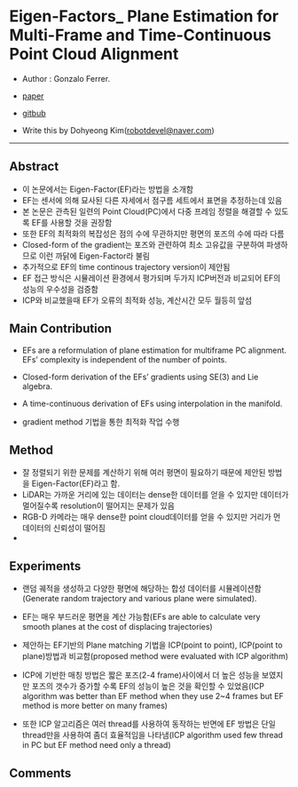 # Eigen-Factors_ Plane Estimation for Multi-Frame and Time-Continuous Point Cloud Alignment


- Author : Gonzalo Ferrer.

- [paper](https://www.researchgate.net/publication/335840674_Eigen-Factors_Plane_Estimation_for_Multi-Frame_and_Time-Continuous_Point_Cloud_Alignment)

- [gitbub](https://gitlab.com/gferrer/eigen-factors-iros2019)

- Write this by Dohyeong Kim(robotdevel@naver.com)
---

## Abstract

- 이 논문에서는 Eigen-Factor(EF)라는 방법을 소개함
- EF는 센서에 의해 묘사된 다른 자세에서 점구름 세트에서 표면을 추정하는데 있음  
- 본 논문은 관측된 일련의 Point Cloud(PC)에서 다중 프레임 정렬을 해결할 수 있도록 EF를 사용할 것을 권장함 
- 또한 EF의 최적화의 복잡성은 점의 수에 무관하지만 평면의 포즈의 수에 따라 다름
- Closed-form of the gradient는 포즈와 관련하여 최소 고유값을 구분하여 파생하므로 이런 까닭에 Eigen-Factor라 불림
- 추가적으로 EF의 time continous trajectory version이 제안됨
- EF 접근 방식은 시뮬레이션 환경에서 평가되며 두가지 ICP버전과 비교되어 EF의 성능의 우수성을 검증함
- ICP와 비교했을때 EF가 오류의 최적화 성능, 계산시간 모두 월등히 앞섬


## Main Contribution

- EFs are a reformulation of plane estimation for multiframe PC alignment. EFs’ complexity is independent of the number of points. 
- Closed-form derivation of the EFs’ gradients using SE(3) and Lie algebra. 
- A time-continuous derivation of EFs using interpolation in the manifold.

- gradient method 기법을 통한 최적화 작업 수행


## Method

- 잘 정렬되기 위한 문제를 계산하기 위해 여러 평면이 필요하기 때문에 제안된 방법을 Eigen-Factor(EF)라고 함.
- LiDAR는 가까운 거리에 있는 데이터는 dense한 데이터를 얻을 수 있지만 데이터가 멀어질수록 resolution이 떨어지는 문제가 있음
- RGB-D 카메라는 매우 dense한 point cloud데이터를 얻을 수 있지만 거리가 먼 데이터의 신뢰성이 떨어짐
- 


## Experiments

- 랜덤 궤적을 생성하고 다양한 평면에 해당하는 합성 데이터를 시뮬레이션함(Generate random trajectory and various plane were simulated).
- EF는 매우 부드러운 평면을 계산 가능함(EFs are able to calculate very smooth planes at the cost of displacing trajectories)

- 제안하는 EF기반의 Plane matching 기법을 ICP(point to point), ICP(point to plane)방법과 비교함(proposed method were evaluated with ICP algorithm)
- ICP에 기반한 매칭 방법은 짧은 포즈(2-4 frame)사이에서 더 높은 성능을 보였지만 포즈의 갯수가 증가할 수록 EF의 성능이 높은 것을 확인할 수 있었음(ICP algorithm was better than EF method when they use 2~4 frames but EF method is more better on many frames)
- 또한 ICP 알고리즘은 여러 thread를 사용하여 동작하는 반면에 EF 방법은 단일 thread만을 사용하여 좀더 효율적임을 나타냄(ICP algorithm used few thread in PC but EF method need only a thread)

## Comments

